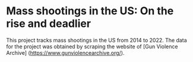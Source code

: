 # Mass shootings in the US: On the rise and deadlier

This project tracks mass shootings in the US from 2014 to 2022. The data for the project was obtained by scraping
the website of [Gun Violence Archive] (https://www.gunviolencearchive.org/). 

